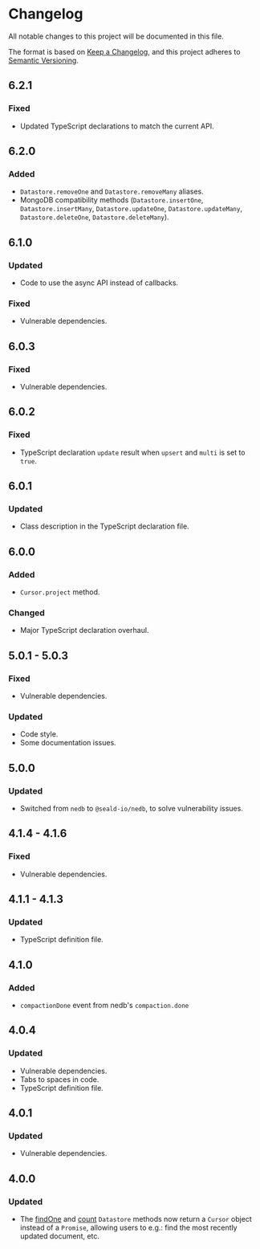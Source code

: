 # Changelog
All notable changes to this project will be documented in this file.

The format is based on [Keep a Changelog](https://keepachangelog.com/en/1.0.0/),
and this project adheres to [Semantic Versioning](https://semver.org/spec/v2.0.0.html).

## 6.2.1
### Fixed
- Updated TypeScript declarations to match the current API.

## 6.2.0
### Added
- `Datastore.removeOne` and `Datastore.removeMany` aliases.
- MongoDB compatibility methods (`Datastore.insertOne`, `Datastore.insertMany`, `Datastore.updateOne`, `Datastore.updateMany`, `Datastore.deleteOne`, `Datastore.deleteMany`).

## 6.1.0
### Updated
- Code to use the async API instead of callbacks.

### Fixed
- Vulnerable dependencies.

## 6.0.3
### Fixed
- Vulnerable dependencies.

## 6.0.2
### Fixed
- TypeScript declaration `update` result when `upsert` and `multi` is set to `true`.

## 6.0.1
### Updated
- Class description in the TypeScript declaration file.

## 6.0.0
### Added
- `Cursor.project` method.

### Changed
- Major TypeScript declaration overhaul.

## 5.0.1 - 5.0.3
### Fixed
- Vulnerable dependencies.

### Updated
- Code style.
- Some documentation issues.

## 5.0.0
### Updated
- Switched from `nedb` to `@seald-io/nedb`, to solve vulnerability issues.

## 4.1.4 - 4.1.6
### Fixed
- Vulnerable dependencies.

## 4.1.1 - 4.1.3
### Updated
- TypeScript definition file.

## 4.1.0
### Added
- `compactionDone` event from nedb's `compaction.done`

## 4.0.4
### Updated
- Vulnerable dependencies.
- Tabs to spaces in code.
- TypeScript definition file.

## 4.0.1
### Updated
- Vulnerable dependencies.

## 4.0.0
### Updated
- The [findOne](https://github.com/bajankristof/nedb-promises/blob/master/docs.md#Datastore+findOne) and [count](https://github.com/bajankristof/nedb-promises/blob/master/docs.md#Datastore+count) `Datastore` methods now return a `Cursor` object instead of a `Promise`, allowing users to e.g.: find the most recently updated document, etc.
